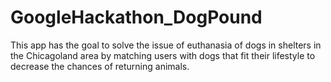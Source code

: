 # GoogleHackathon_DogPound
This app has the goal to solve the issue of euthanasia of dogs in shelters in the Chicagoland area by matching users with dogs that fit their lifestyle to decrease the chances of returning animals.


<script> window.chtlConfig = { chatbotId: "9928173638" } </script>
<script async data-id="9928173638" id="chatling-embed-script" type="text/javascript" src="https://chatling.ai/js/embed.js"></script>

